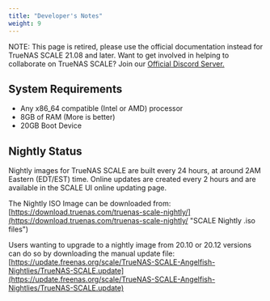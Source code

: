 ```yaml
---
title: "Developer's Notes"
weight: 9
---
```


NOTE: This page is retired, please use the official documentation instead for TrueNAS SCALE 21.08 and later. Want to get involved in helping to collaborate on TrueNAS SCALE? Join our [Official Discord Server.](https://discord.com/invite/Q3St5fPETd)

## System Requirements

* Any x86_64 compatible (Intel or AMD) processor
* 8GB of RAM (More is better)
* 20GB Boot Device

## Nightly Status

Nightly images for TrueNAS SCALE are built every 24 hours, at around 2AM Eastern (EDT/EST) time. Online updates are created every 2 hours and are available in the SCALE UI online updating page.

The Nightly ISO Image can be downloaded from: [https://download.truenas.com/truenas-scale-nightly/](https://download.truenas.com/truenas-scale-nightly/ "SCALE Nightly .iso files")

Users wanting to upgrade to a nightly image from 20.10 or 20.12 versions can do so by downloading the manual update file: [https://update.freenas.org/scale/TrueNAS-SCALE-Angelfish-Nightlies/TrueNAS-SCALE.update](https://update.freenas.org/scale/TrueNAS-SCALE-Angelfish-Nightlies/TrueNAS-SCALE.update)


